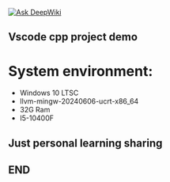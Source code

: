[![Ask DeepWiki](https://deepwiki.com/badge.svg)](https://deepwiki.com/allenx6032/vscode_cpp_project)
## Vscode cpp project demo
# System environment:
+ Windows 10 LTSC
+ llvm-mingw-20240606-ucrt-x86_64
+ 32G Ram
+ I5-10400F

## Just personal learning sharing
## END
